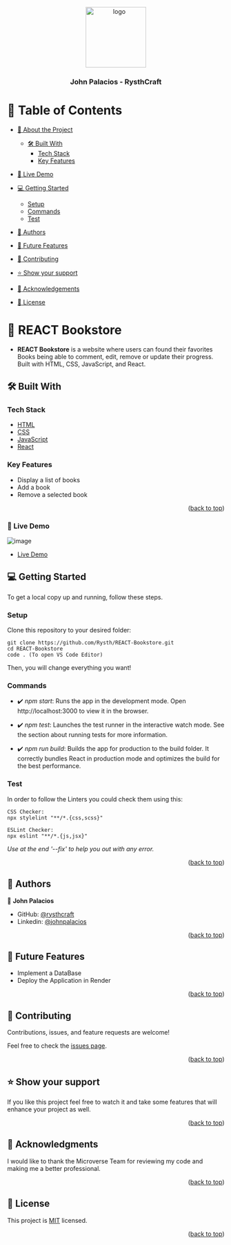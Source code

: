 <a name="readme-top"></a>

<div align="center">
  <img src="https://rysthcraft.netlify.app/img/LOGO-ONLY.svg" alt="logo" width="140"  height="auto" />
  <br/>
  <h3><b>John Palacios - RysthCraft</b></h3>
</div>

<!-- TABLE OF CONTENTS -->

# 📗 Table of Contents

- [📖 About the Project](#about-project)

  - [🛠 Built With](#built-with)
    - [Tech Stack](#tech-stack)
    - [Key Features](#key-features)
- [🚀 Live Demo](#live-demo)
- [💻 Getting Started](#getting-started)
  - [Setup](#setup)
  - [Commands](#commands)
  - [Test](#test)
- [👥 Authors](#authors)
- [🔭 Future Features](#future-features)
- [🤝 Contributing](#contributing)
- [⭐️ Show your support](#support)
- [🙏 Acknowledgements](#acknowledgements)
- [📝 License](#license)

<!-- PROJECT DESCRIPTION -->

# 📖 REACT Bookstore <a name="about-project"></a>

- **REACT Bookstore** is a website where users can found their favorites Books being able to comment, edit, remove or update their progress. Built with HTML, CSS, JavaScript, and React.

## 🛠 Built With <a name="built-with"></a>

### Tech Stack <a name="tech-stack"></a>

- [HTML](https://www.w3schools.com/html/)
- [CSS](https://www.w3schools.com/css/)
- [JavaScript](https://www.w3schools.com/js/)
- [React](https://react.dev/)

### Key Features <a name="key-features"></a>

- Display a list of books
- Add a book
- Remove a selected book

<p align="right">(<a href="#readme-top">back to top</a>)</p>

### 🚀 Live Demo <a name="live-demo"></a>

![image](https://github.com/Rysth/REACT-Bookstore/assets/115722896/c9f7a71e-5c74-4b3a-b778-71db92db918f)

- [Live Demo](https://react-bookstore-2060.onrender.com/)

## 💻 Getting Started <a name="getting-started"></a>

To get a local copy up and running, follow these steps.

### Setup <a name="setup"></a>

Clone this repository to your desired folder:

```
git clone https://github.com/Rysth/REACT-Bookstore.git
cd REACT-Bookstore
code . (To open VS Code Editor)
```

Then, you will change everything you want!

### Commands <a name="commands"></a>

- ✔️ _npm start_:
  Runs the app in the development mode. Open http://localhost:3000 to view it in the browser.

- ✔️ _npm test_:
  Launches the test runner in the interactive watch mode. See the section about running tests for more information.

- ✔️ _npm run build_:
  Builds the app for production to the build folder. It correctly bundles React in production mode and optimizes the build for the best performance.

### Test <a name="test"></a>

In order to follow the Linters you could check them using this:

```
CSS Checker:
npx stylelint "**/*.{css,scss}"

ESLint Checker:
npx eslint "**/*.{js,jsx}"
```

_Use at the end '--fix' to help you out with any error._

<p align="right">(<a href="#readme-top">back to top</a>)</p>

## 👥 Authors <a name="authors"></a>

👤 **John Palacios**

- GitHub: [@rysthcraft](https://github.com/Rysth)
- Linkedin: [@johnpalacios](https://www.linkedin.com/in/john-rysthcraft/)

<p align="right">(<a href="#readme-top">back to top</a>)</p>

## 🔭 Future Features <a name="future-features"></a>

- Implement a DataBase
- Deploy the Application in Render

<p align="right">(<a href="#readme-top">back to top</a>)</p>

## 🤝 Contributing <a name="contributing"></a>

Contributions, issues, and feature requests are welcome!

Feel free to check the [issues page](../../issues/).

<p align="right">(<a href="#readme-top">back to top</a>)</p>

## ⭐️ Show your support <a name="support"></a>

If you like this project feel free to watch it and take some features that will enhance your project
as well.

<p align="right">(<a href="#readme-top">back to top</a>)</p>

## 🙏 Acknowledgments <a name="acknowledgements"></a>

I would like to thank the Microverse Team for reviewing my code and making me a better
professional.

<p align="right">(<a href="#readme-top">back to top</a>)</p>

## 📝 License <a name="license"></a>

This project is [MIT](./LICENSE.md) licensed.

<p align="right">(<a href="#readme-top">back to top</a>)</p>
